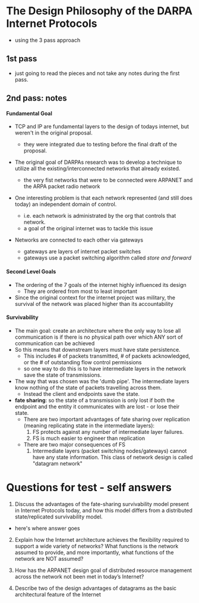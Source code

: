 # The Design Philosophy of the DARPA Internet Protocols
  - using the 3 pass approach

## 1st pass
  - just going to read the pieces and not take any notes during the first pass.

## 2nd pass: notes

#### Fundamental Goal

  - TCP and IP are fundamental layers to the design of todays internet, but weren't in the original proposal.
    - they were integrated due to testing before the final draft of the proposal.

  - The original goal of DARPAs research was to develop a technique to  utilize all the existing/interconnected networks that already existed.
    - the very fist networks that were to be connected were ARPANET and the ARPA packet radio network

  - One interesting problem is that each network represented (and still does today) an independent domain of control.
    - i.e. each network is administrated by the org that controls that network.
    - a goal of the original internet was to tackle this issue
  - Networks are connected to each other via gateways
    - gateways are layers of internet packet switches
    - gateways use a packet switching algorithm called *store and forward*

#### Second Level Goals
  - The ordering of the 7 goals of the internet highly influenced its design
    - They are ordered from most to least important
  - Since the original context for the internet project was military, the survival of the network was placed higher than its accountability

#### Survivability
  - The main goal: create an architecture where the only way to lose all communication is if there is no physical path over which ANY sort of communication can be achieved
  - So this means that downstream layers must have state persistence.
    - This includes # of packets transmitted, # of packets acknowledged, or the # of outstanding flow control permissions
    - so one way to do this is to have intermediate layers in the network save the state of transmissions.
  - The way that was chosen was the 'dumb pipe'. The intermediate layers know nothing of the state of packets travelling across them.
    - Instead the client and endpoints save the state.
  - **fate sharing**: so the state of a transmission is only lost if both the endpoint and the entity it communicates with are lost - or lose their state.
    - There are two important advantages of fate sharing over replication (meaning replicating state in the intermediate layers):
      1. FS protects against any number of intermediate layer failures.
      2. FS is much easier to engineer than replication
    - There are two major consequences of FS
      1. Intermediate layers (packet switching nodes/gateways) cannot have any state information. This class of network design is called "datagram network"

# Questions for test - self answers

1. Discuss the advantages of the fate-sharing survivability model present in Internet
Protocols today, and how this model differs from a distributed state/replicated
survivability model.
  - here's where answer goes

2. Explain how the Internet architecture achieves the flexibility required to support a wide
variety of networks? What functions is the network assumed to provide, and more
importantly, what functions of the network are NOT assumed?

3. How has the ARPANET design goal of distributed resource management across the
network not been met in today’s Internet?

4. Describe two of the design advantages of datagrams as the basic architectural feature of
the Internet
